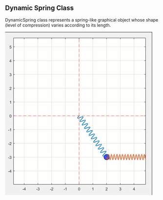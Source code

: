## Dynamic Spring Class

DynamicSpring class represents a spring-like graphical object whose shape (level of compression) varies according to its length.

![](Assets_/DoubleMassSpring.gif)